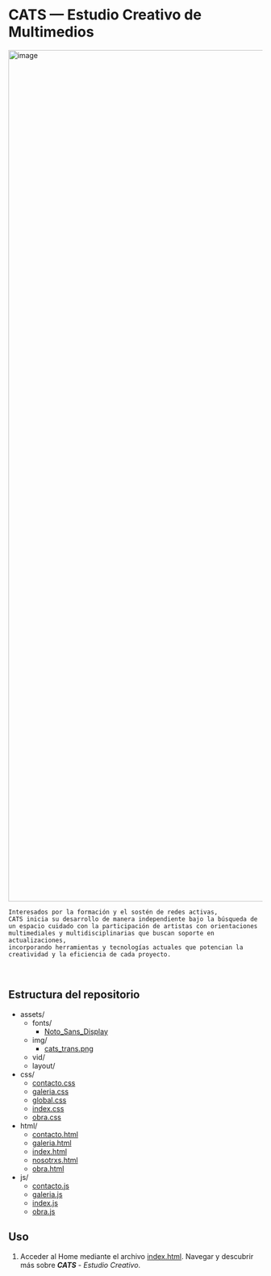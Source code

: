 # CATS — Estudio Creativo de Multimedios

<img width="3000" height="1688" alt="image" src="https://github.com/user-attachments/assets/a38ad296-e87f-430e-87ec-c75b480945fe" />

`Interesados por la formación y el sostén de redes activas,` <br>`CATS inicia su desarrollo de manera independiente bajo la búsqueda de un espacio cuidado con la participación de artistas con orientaciones multimediales y multidisciplinarias que buscan soporte en actualizaciones,`<br> `incorporando herramientas y tecnologías actuales que potencian la creatividad y la eficiencia de cada proyecto.`

<br>

## Estructura del repositorio
- assets/
  - fonts/
    - [Noto_Sans_Display](assets/fonts/Noto_Sans_Display/)
  - img/
    - [cats_trans.png](assets/img/cats_trans.png)
  - vid/
  - layout/
- css/
  - [contacto.css](css/contacto.css)
  - [galeria.css](css/galeria.css)
  - [global.css](css/global.css)
  - [index.css](css/index.css)
  - [obra.css](css/obra.css)
- html/
  - [contacto.html](html/contacto.html)
  - [galeria.html](html/galeria.html)
  - [index.html](html/index.html)
  - [nosotrxs.html](html/nosotrxs.html)
  - [obra.html](html/obra.html)
- js/
  - [contacto.js](js/contacto.js)
  - [galeria.js](js/galeria.js)
  - [index.js](js/index.js)
  - [obra.js](js/obra.js)

## Uso
1. Acceder al Home mediante el archivo [index.html](html/index.html). Navegar y descubrir más sobre <b><i>CATS</i></b> - <i>Estudio Creativo</i>.
